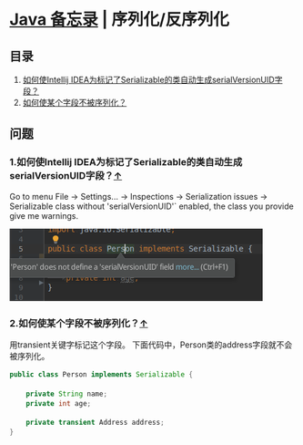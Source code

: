 # [Java 备忘录](README.md) | 序列化/反序列化
## 目录
  1. [如何使Intellij IDEA为标记了Serializable的类自动生成serialVersionUID字段？](#idea-serial-version-uid)
  2. [如何使某个字段不被序列化？](#exclude-field)  

## 问题
### 1.如何使Intellij IDEA为标记了Serializable的类自动生成serialVersionUID字段？<a name="idea-serial-version-uid"></a>[↑](#top)
Go to menu File → Settings... → Inspections → Serialization issues → Serializable class without 'serialVersionUID'` enabled, the class you provide give me warnings.

![Intellij IDEA对实现了Serializable接口却没有定义serialVersionUID字段的类的警告](/images/idea-serialization-1.png)
### 2.如何使某个字段不被序列化？<a name="exclude-field"></a>[↑](#top)
用transient关键字标记这个字段。
下面代码中，Person类的address字段就不会被序列化。
```java
public class Person implements Serializable {

	private String name;
	private int age;
	
	private transient Address address;
}
```